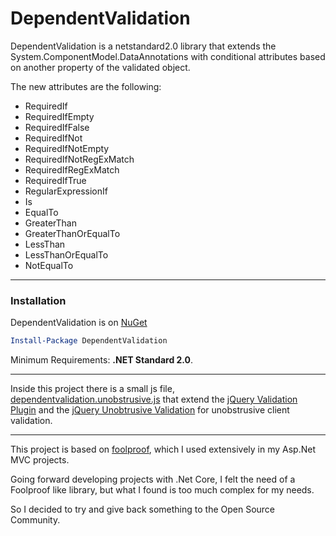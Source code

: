 # DependentValidation

DependentValidation is a netstandard2.0 library that extends the System.ComponentModel.DataAnnotations with conditional attributes based on another property of the validated object.

The new attributes are the following:

- RequiredIf
- RequiredIfEmpty
- RequiredIfFalse
- RequiredIfNot
- RequiredIfNotEmpty
- RequiredIfNotRegExMatch
- RequiredIfRegExMatch
- RequiredIfTrue
- RegularExpressionIf
- Is
- EqualTo
- GreaterThan
- GreaterThanOrEqualTo
- LessThan
- LessThanOrEqualTo
- NotEqualTo

--- 

### Installation

DependentValidation is on [NuGet](https://www.nuget.org/packages/DependentValidation/)

``` powershell
Install-Package DependentValidation
```
Minimum Requirements: **.NET Standard 2.0**.

--- 

Inside this project there is a small js file, [dependentvalidation.unobstrusive.js](https://github.com/mind-ra/DependentValidation/blob/master/dependentvalidation.unobstrusive.js) that extend the [jQuery Validation Plugin](https://jqueryvalidation.org/) and the [jQuery Unobtrusive Validation](https://github.com/aspnet/jquery-validation-unobtrusive) for unobstrusive client validation.

---

This project is based on [foolproof](https://github.com/leniel/foolproof), which I used extensively in my Asp.Net MVC projects.

Going forward developing projects with .Net Core, I felt the need of a Foolproof like library, but what I found is too much complex for my needs.

So I decided to try and give back something to the Open Source Community.
